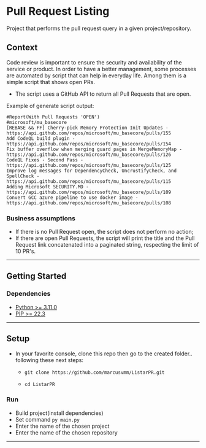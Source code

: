 # Pull Request Listing

Project that performs the pull request query in a given project/repository.

## Context
Code review is important to ensure the security and availability of the service or product. In order to have a better management, some processes are automated by script that can help in everyday life. Among them is a simple script that shows open PRs.

- The script uses a GitHub API to return all Pull Requests that are open.


Example of generate script output: 
```
#Report(With Pull Requests 'OPEN')
#microsoft/mu_basecore
[REBASE && FF] Cherry-pick Memory Protection Init Updates - https://api.github.com/repos/microsoft/mu_basecore/pulls/155
Add CodeQL build plugin - https://api.github.com/repos/microsoft/mu_basecore/pulls/154
Fix buffer overflow when merging guard pages in MergeMemoryMap - https://api.github.com/repos/microsoft/mu_basecore/pulls/126
CodeQL Fixes - Second Pass - https://api.github.com/repos/microsoft/mu_basecore/pulls/125
Improve log messages for DependencyCheck, UncrustifyCheck, and SpellCheck - https://api.github.com/repos/microsoft/mu_basecore/pulls/115
Adding Microsoft SECURITY.MD - https://api.github.com/repos/microsoft/mu_basecore/pulls/109
Convert GCC azure pipeline to use docker image - https://api.github.com/repos/microsoft/mu_basecore/pulls/108
```



### Business assumptions
- If there is no Pull Request open, the script does not perform no action;
- If there are open Pull Requests, the script will print the title and the Pull Request link concatenated into a paginated string, respecting the limit of 10 PR's.
---

## Getting Started

### Dependencies

- [Python >= 3.11.0](https://www.python.org/downloads/ "python")
- [PIP >= 22.3](https://pypi.org/project/pip/ "pip")

---
## Setup
- In your favorite console, clone this repo then go to the created folder.. following these next steps:
  - `git clone https://github.com/marcusvmm/ListarPR.git`

  - `cd ListarPR`


### Run
- Build project(install dependencies)
- Set command `py main.py`
- Enter the name of the chosen project
- Enter the name of the chosen repository
---